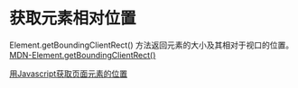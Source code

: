 # 获取元素相对位置

Element.getBoundingClientRect() 方法返回元素的大小及其相对于视口的位置。
[MDN-Element.getBoundingClientRect()](https://developer.mozilla.org/zh-CN/docs/Web/API/Element/getBoundingClientRect)


[用Javascript获取页面元素的位置](https://www.ruanyifeng.com/blog/2009/09/find_element_s_position_using_javascript.html)
